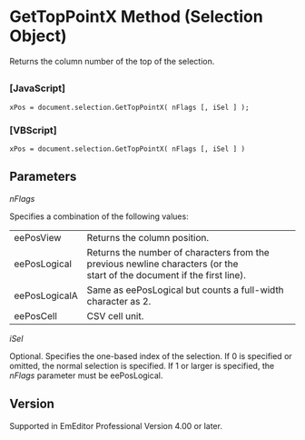 # GetTopPointX Method (Selection Object)

Returns the column number of the top of the selection.

## 

### \[JavaScript\]

```
xPos = document.selection.GetTopPointX( nFlags [, iSel ] );
```

### \[VBScript\]

```
xPos = document.selection.GetTopPointX( nFlags [, iSel ] )
```

## Parameters

_nFlags_

Specifies a combination of the following values:

|     |     |
| --- | --- |
| eePosView | Returns the column position. |
| eePosLogical | Returns the number of characters from the previous newline characters (or the <br> start of the document if the first line). |
| eePosLogicalA | Same as eePosLogical but counts a full-width character as 2. |
| eePosCell | CSV cell unit. |

_iSel_

Optional. Specifies the one-based index of the selection. If 0 is specified
or omitted, the normal selection is specified. If 1 or larger is specified, the _nFlags_ parameter must be eePosLogical.

## Version

Supported in EmEditor Professional Version 4.00 or later.
